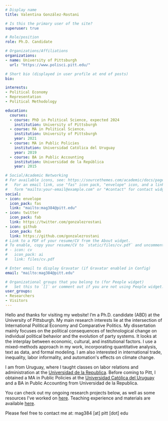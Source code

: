 ```yaml
---
# Display name
title: Valentina González-Rostani

# Is this the primary user of the site?
superuser: true

# Role/position
role: Ph.D. Candidate

# Organizations/Affiliations
organizations:
- name: University of Pittsburgh
  url: "https://www.polisci.pitt.edu/"

# Short bio (displayed in user profile at end of posts)
bio: 

interests:
- Political Economy
- Representation
- Political Methodology

education:
  courses:
  - course: PhD in Political Science, expected 2024
    institution: University of Pittsburgh
  - course: MA in Political Science.
    institution: University of Pittsburgh
    year: 2021
  - course: MA in Public Policies 
    institution: Universidad Católica del Uruguay
    year: 2019
  - course: BA in Public Accounting 
    institution: Universidad de la República
    year: 2015

# Social/Academic Networking
# For available icons, see: https://sourcethemes.com/academic/docs/page-builder/#icons
#   For an email link, use "fas" icon pack, "envelope" icon, and a link in the
#   form "mailto:your-email@example.com" or "#contact" for contact widget.
social:
- icon: envelope
  icon_pack: fas
  link: "mailto:mag384@pitt.edu"
- icon: twitter
  icon_pack: fab
  link: https://twitter.com/gonzalezrostani
- icon: github
  icon_pack: fab
  link: https://github.com/gonzalezrostani
# Link to a PDF of your resume/CV from the About widget.
# To enable, copy your resume/CV to `static/files/cv.pdf` and uncomment the lines below.
# - icon: cv
#   icon_pack: ai
#   link: files/cv.pdf

# Enter email to display Gravatar (if Gravatar enabled in Config)
email: "mailto:mag384@pitt.edu"

# Organizational groups that you belong to (for People widget)
#   Set this to `[]` or comment out if you are not using People widget.
user_groups:
- Researchers
- Visitors
---
```


Hello and thanks for visiting my website! I’m a Ph.D. candidate (ABD) at the University of Pittsburgh. My main research interests lie at the intersection of International Political Economy and Comparative Politics. My dissertation mainly focuses on the political consequences of technological change on individual political behavior and the evolution of party systems. It looks at the interplay between economic, cultural, and institutional factors. I use a mixed-methods approach in my work, incorporating quantitative analysis, text as data, and formal modeling. I am also interested in international trade, inequality, labor informality, and automation's effects on climate change.

I am from Uruguay, where I taught classes on labor relations and administration at the [Universidad de la Republica](https://udelar.edu.uy/portal/). Before coming to Pitt, I obtained a MA in Public Policies at the [Universidad Católica del Uruguay](https://ucu.edu.uy/es/taxonomy/term/40/node/113) and a BA in Public Accounting from Universidad de la Republica.

You can check out my ongoing research projects below, as well as some resources I’ve worked on [here](https://gonzalez-rostani.netlify.app/resources/). Teaching experience and materials are available [here](https://gonzalez-rostani.netlify.app/courses/). 

Please feel free to contact me at: mag384 [at] pitt [dot] edu
